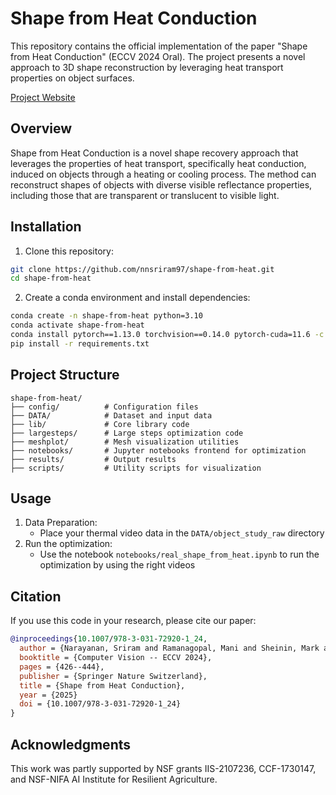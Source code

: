 # Shape from Heat Conduction

This repository contains the official implementation of the paper "Shape from Heat Conduction" (ECCV 2024 Oral). The project presents a novel approach to 3D shape reconstruction by leveraging heat transport properties on object surfaces.

[Project Website](https://www.cs.cmu.edu/~ILIM/shape_from_heat/)

## Overview

Shape from Heat Conduction is a novel shape recovery approach that leverages the properties of heat transport, specifically heat conduction, induced on objects through a heating or cooling process. The method can reconstruct shapes of objects with diverse visible reflectance properties, including those that are transparent or translucent to visible light.

## Installation

1. Clone this repository:
```bash
git clone https://github.com/nnsriram97/shape-from-heat.git
cd shape-from-heat
```

2. Create a conda environment and install dependencies:
```bash
conda create -n shape-from-heat python=3.10
conda activate shape-from-heat
conda install pytorch==1.13.0 torchvision==0.14.0 pytorch-cuda=11.6 -c pytorch -c nvidia
pip install -r requirements.txt
```

## Project Structure

```
shape-from-heat/
├── config/          # Configuration files
├── DATA/            # Dataset and input data
├── lib/             # Core library code
├── largesteps/      # Large steps optimization code
├── meshplot/        # Mesh visualization utilities
├── notebooks/       # Jupyter notebooks frontend for optimization
├── results/         # Output results
├── scripts/         # Utility scripts for visualization
```

## Usage

1. Data Preparation:
   - Place your thermal video data in the `DATA/object_study_raw` directory
2. Run the optimization:
    - Use the notebook `notebooks/real_shape_from_heat.ipynb` to run the optimization by using the right videos

## Citation

If you use this code in your research, please cite our paper:

```bibtex
@inproceedings{10.1007/978-3-031-72920-1_24,
  author = {Narayanan, Sriram and Ramanagopal, Mani and Sheinin, Mark and Sankaranarayanan, Aswin C. and Narasimhan, Srinivasa G.},
  booktitle = {Computer Vision -- ECCV 2024},
  pages = {426--444},
  publisher = {Springer Nature Switzerland},
  title = {Shape from Heat Conduction},
  year = {2025}
  doi = {10.1007/978-3-031-72920-1_24}
}
```

## Acknowledgments

This work was partly supported by NSF grants IIS-2107236, CCF-1730147, and NSF-NIFA AI Institute for Resilient Agriculture. 
